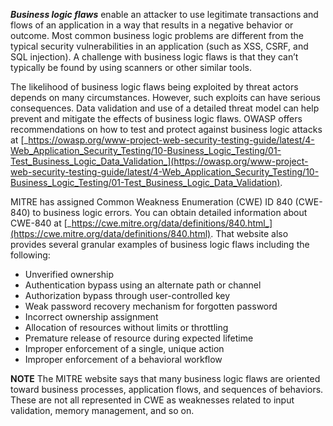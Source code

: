 **_Business logic flaws_** enable an attacker to use legitimate transactions and flows of an application in a way that results in a negative behavior or outcome. Most common business logic problems are different from the typical security vulnerabilities in an application (such as XSS, CSRF, and SQL injection). A challenge with business logic flaws is that they can’t typically be found by using scanners or other similar tools.

The likelihood of business logic flaws being exploited by threat actors depends on many circumstances. However, such exploits can have serious consequences. Data validation and use of a detailed threat model can help prevent and mitigate the effects of business logic flaws. OWASP offers recommendations on how to test and protect against business logic attacks at [_https://owasp.org/www-project-web-security-testing-guide/latest/4-Web_Application_Security_Testing/10-Business_Logic_Testing/01-Test_Business_Logic_Data_Validation_](https://owasp.org/www-project-web-security-testing-guide/latest/4-Web_Application_Security_Testing/10-Business_Logic_Testing/01-Test_Business_Logic_Data_Validation).

MITRE has assigned Common Weakness Enumeration (CWE) ID 840 (CWE-840) to business logic errors. You can obtain detailed information about CWE-840 at [_https://cwe.mitre.org/data/definitions/840.html_](https://cwe.mitre.org/data/definitions/840.html). That website also provides several granular examples of business logic flaws including the following:

- Unverified ownership
- Authentication bypass using an alternate path or channel
- Authorization bypass through user-controlled key
- Weak password recovery mechanism for forgotten password
- Incorrect ownership assignment
- Allocation of resources without limits or throttling
- Premature release of resource during expected lifetime
- Improper enforcement of a single, unique action
- Improper enforcement of a behavioral workflow

**NOTE** The MITRE website says that many business logic flaws are oriented toward business processes, application flows, and sequences of behaviors. These are not all represented in CWE as weaknesses related to input validation, memory management, and so on.

